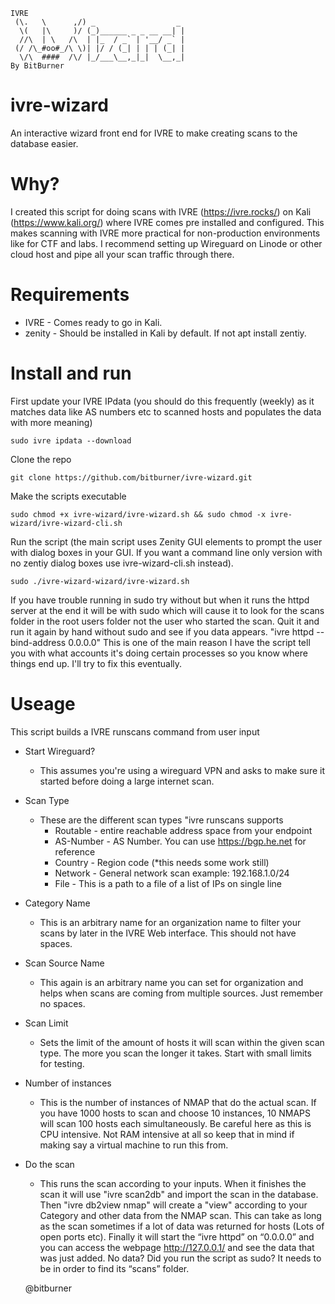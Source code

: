 ```
IVRE
 (\.   \      ,/) _                  _ 
  \(   |\     )/ (_)______ _ _ __ __| |
  //\  | \   /\  | |_  / _` | '__/ _` |
 (/ /\_#oo#_/\ \)| |/ / (_| | | | (_| |
  \/\  ####  /\/ |_/___\__,_|_|  \__,_|      
By BitBurner
```
# ivre-wizard
An interactive wizard front end for IVRE to make creating scans to the database easier.

# Why?
I created this script for doing scans with IVRE (https://ivre.rocks/) on Kali (https://www.kali.org/) where IVRE comes pre installed and configured. This makes scanning with IVRE more practical for non-production environments like for CTF and labs. I recommend setting up Wireguard on Linode or other cloud host and pipe all your scan traffic through there. 

# Requirements
- IVRE - Comes ready to go in Kali.
- zenity - Should be installed in Kali by default. If not apt install zentiy.

# Install and run

First update your IVRE IPdata (you should do this frequently (weekly) as it matches data like AS numbers etc to scanned hosts and populates the data with more meaning)

```
sudo ivre ipdata --download
```

Clone the repo

```
git clone https://github.com/bitburner/ivre-wizard.git
```

Make the scripts executable

```
sudo chmod +x ivre-wizard/ivre-wizard.sh && sudo chmod -x ivre-wizard/ivre-wizard-cli.sh
```

Run the script (the main script uses Zenity GUI elements to prompt the user with dialog boxes in your GUI. If you want a command line only version with no zentiy dialog boxes use ivre-wizard-cli.sh instead).

```
sudo ./ivre-wizard-wizard/ivre-wizard.sh
```
If you have trouble running in sudo try without but when it runs the httpd server at the end it will be with sudo which will cause it to look for the scans folder in the root users folder not the user who started the scan. Quit it and run it again by hand without sudo and see if you data appears. "ivre httpd --bind-address 0.0.0.0" This is one of the main reason I have the script tell you with what accounts it's doing certain processes so you know where things end up. I'll try to fix this eventually.

# Useage

This script builds a IVRE runscans command from user input

- Start Wireguard?
    - This assumes you're using a wireguard VPN and asks to make sure it started before doing a large internet scan.

- Scan Type
    - These are the different scan types "ivre runscans supports
        - Routable - entire reachable address space from your endpoint
        - AS-Number - AS Number. You can use https://bgp.he.net for reference
        - Country - Region code (*this needs some work still)
        - Network - General network scan example: 192.168.1.0/24
        - File - This is a path to a file of a list of IPs on single line

- Category Name
    - This is an arbitrary name for an organization name to filter your scans by later in the IVRE Web interface. This should not have spaces.

- Scan Source Name
    - This again is an arbitrary name you can set for organization and helps when scans are coming from multiple sources. Just remember no spaces.

- Scan Limit
    - Sets the limit of the amount of hosts it will scan within the given scan type. The more you scan the longer it takes. Start with small limits for testing.

- Number of instances
    - This is the number of instances of NMAP that do the actual scan. If you have 1000 hosts to scan and choose 10 instances, 10 NMAPS will scan 100 hosts each simultaneously. Be careful here as this is CPU intensive. Not RAM intensive at all so keep that in mind if making say a virtual machine to run this from.

- Do the scan
    - This runs the scan according to your inputs. When it finishes the scan it will use "ivre scan2db" and import the scan in the database. Then "ivre db2view nmap" will create a "view" according to your Category and other data from the NMAP scan. This can take as long as the scan sometimes if a lot of data was returned for hosts (Lots of open ports etc). Finally it will start the “ivre httpd” on “0.0.0.0” and you can access the webpage http://127.0.0.1/ and see the data that was just added. No data? Did you run the script as sudo? It needs to be in order to find its “scans” folder.

    @bitburner

